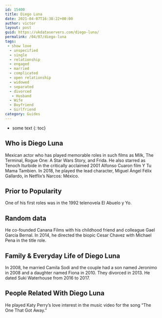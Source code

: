 ```yaml
---
id: 15400
title: Diego Luna
date: 2021-04-07T16:38:22+00:00
author: victor
layout: post
guid: https://ukdataservers.com/diego-luna/
permalink: /04/07/diego-luna
tags:
 - show love
  - unspecified
  - single
  - relationship
  - engaged
  - married
  - complicated
  - open relationship
  - widowed
  - separated
  - divorced
   - Husband
  - Wife
  - Boyfriend
  - Girlfriend
category: Guides
---
```


* some text
{: toc}


## Who is Diego Luna



Mexican actor who has played memorable roles in such films as Milk, The Terminal, Rogue One: A Star Wars Story, and Frida. He also starred as Tenoch Iturbide in the critically acclaimed 2001 Alfonso Cuaron film Y Tu Mama Tambien. In 2018, he played the lead character, Miguel Ángel Félix Gallardo, in Netflix&#8217;s Narcos: México. 

                
                
                
## Prior to Popularity



One of his first roles was in the 1992 telenovela El Abuelo y Yo.

                
                
                
## Random data



He co-founded Canana Films with his childhood friend and colleague Gael García Bernal. In 2014, he directed the biopic Cesar Chavez with Michael Pena in the title role. 

                
                
                
## Family & Everyday Life of Diego Luna



In 2008, he married Camila Sodi and the couple had a son named Jeronimo in 2008 and a daughter named Fiona in 2010. They divorced in 2013. He dated Suki Waterhouse from 2016 to 2017.

                
                
                
## People Related With Diego Luna



He played Katy Perry&#8217;s love interest in the music video for the song &#8220;The One That Got Away.&#8221;

                
              
            
          
          
          